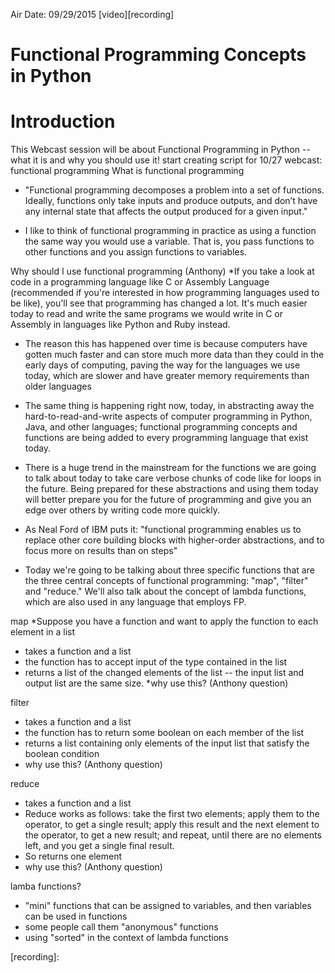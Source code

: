 Air Date: 09/29/2015 [video][recording]

Functional Programming Concepts in Python
===

# Introduction

This Webcast session will be about Functional Programming in Python -- what it is and why you should use it!
start creating script for 10/27 webcast: functional programming
What is functional programming

* "Functional programming decomposes a problem into a set of functions. Ideally, functions only take inputs and produce outputs, and don’t have any internal state that affects the output produced for a given input."

* I like to think of functional programming in practice as using a function the same way you would use a variable. That is, you pass functions to other functions and you assign functions to variables.

Why should I use functional programming (Anthony)
*If you take a look at code in a programming language like C or Assembly Language (recommended if you're interested in how programming languages used to be like), you'll see that programming has changed a lot. It's much easier today to read and write the same programs we would write in C or Assembly in languages like Python and Ruby instead.

* The reason this has happened over time is because computers have gotten much faster and can store much more data than they could in the early days of computing, paving the way for the languages we use today, which are slower and have greater memory requirements than older languages

* The same thing is happening right now, today, in abstracting away the hard-to-read-and-write aspects of computer programming in Python, Java, and other languages; functional programming concepts and functions are being added to every programming language that exist today. 

* There is a huge trend in the mainstream for the functions we are going to talk about today to take care verbose chunks of code like for loops in the future. Being prepared for these abstractions and using them today will better prepare you for the future of programming and give you an edge over others by writing code more quickly.

* As Neal Ford of IBM puts it: "functional programming enables us to replace other core building blocks with higher-order abstractions, and to focus more on results than on steps"

* Today we're going to be talking about three specific functions that are the three central concepts of functional programming: "map", "filter" and "reduce." We'll also talk about the concept of lambda functions, which are also used in any language that employs FP.

map
*Suppose you have a function and want to apply the function to each element in a list
* takes a function and a list
* the function has to accept input of the type contained in the list
* returns a list of the changed elements of the list -- the input list and output list are the same size.
*why use this? (Anthony question)

filter
* takes a function and a list
* the function has to return some boolean on each member of the list
* returns a list containing only elements of the input list that satisfy the boolean condition
* why use this? (Anthony question)

reduce
* takes a function and a list
* Reduce works as follows: take the first two elements; apply them to the operator, to get a single result; apply this result and the next element to the operator, to get a new result; and repeat, until there are no elements left, and you get a single final result.
* So returns one element
* why use this? (Anthony question)

lamba functions?
* "mini" functions that can be assigned to variables, and then variables can be used in functions
* some people call them "anonymous" functions
* using "sorted" in the context of lambda functions


[recording]: